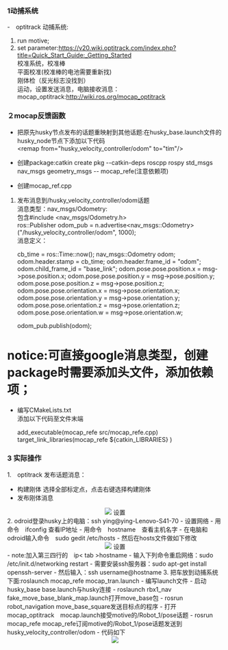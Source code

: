 
### 1动捕系统
-　optitrack 动捕系统:
1. run motive;
2. set parameter:https://v20.wiki.optitrack.com/index.php?title=Quick_Start_Guide:_Getting_Started
<br>校准系统，校准棒
<br>平面校准(校准棒的电池需要重新找)
<br>刚体检（反光标志没找到）
<br>运动，设置发送消息，电脑接收消息：mocap_optitrack:http://wiki.ros.org/mocap_optitrack

### ２mocap反馈函数
- 把原先husky节点发布的话题重映射到其他话题:在husky_base.launch文件的husky_node节点下添加以下代码
    <br>&lt;remap from="husky_velocity_controller/odom" to="tim"/>

- 创建package:catkin create pkg --catkin-deps roscpp rospy std_msgs nav_msgs geometry_msgs -- mocap_refe(注意依赖项)
- 创建mocap_ref.cpp
1. 发布消息到/husky_velocity_controller/odom话题
<br>消息类型：nav_msgs/Odometry:
<br>包含#include <nav_msgs/Odometry.h>
<br>ros::Publisher odom_pub = n.advertise<nav_msgs::Odometry>("/husky_velocity_controller/odom", 1000);
<br>消息定义：

	cb_time = ros::Time::now();
	nav_msgs::Odometry odom;
	odom.header.stamp = cb_time;
    odom.header.frame_id = "odom";
	odom.child_frame_id = "base_link";
	odom.pose.pose.position.x = msg->pose.position.x;
    odom.pose.pose.position.y = msg->pose.position.y;
    odom.pose.pose.position.z = msg->pose.position.z;
    odom.pose.pose.orientation.x = msg->pose.orientation.x;
	odom.pose.pose.orientation.y = msg->pose.orientation.y;
	odom.pose.pose.orientation.z = msg->pose.orientation.z;
	odom.pose.pose.orientation.w = msg->pose.orientation.w;

	odom_pub.publish(odom);

# notice:可直接google消息类型，创建package时需要添加头文件，添加依赖项；
- 编写CMakeLists.txt
<br>添加以下代码至文件末端

    add_executable(mocap_refe src/mocap_refe.cpp)
    target_link_libraries(mocap_refe
    ${catkin_LIBRARIES}
    )

### 3 实际操作
1.　optitrack 发布话题消息：
- 构建刚体
选择全部标定点，点击右键选择构建刚体
- 发布刚体消息
<div align="center">
<img src="optitrack.png" />
    设置
</div>
2. odroid登录husky上的电脑：ssh ying@ying-Lenovo-S41-70
- 设置网络
    - 用命令　ifconfig 查看IP地址
    - 用命令　hostname　查看主机名字
    - 在电脑和odroid输入命令　sudo gedit /etc/hosts
    - 然后在hosts文件做如下修改
<div align="center">
<img src="网络设置.png" />
    设置
</div>
    - note:加入第三四行的　ip< tab >hostname
    - 输入下列命令重启网络：sudo /etc/init.d/networking restart
    - 需要安装ssh服务器：sudo apt-get install openssh-server
    - 然后输入：ssh username@hostname
3. 把车放到动捕系统下面:roslaunch mocap_refe mocap_tran.launch
- 编写launch文件
    - 启动husky_base base.launch与husky连接
    - roslaunch rbx1_nav fake_move_base_blank_map.launch打开move_base包
    - rosrun robot_navigation move_base_square发送目标点的程序
    - 打开mocap_optitrack　mocap.launch接受motive的/Robot_1/pose话题
    - rosrun mocap_refe mocap_refe订阅motive的/Robot_1/pose话题发送到husky_velocity_controller/odom
    - 代码如下
    <div align="center">
<img src="mocap_tran.png" />
    
</div>
